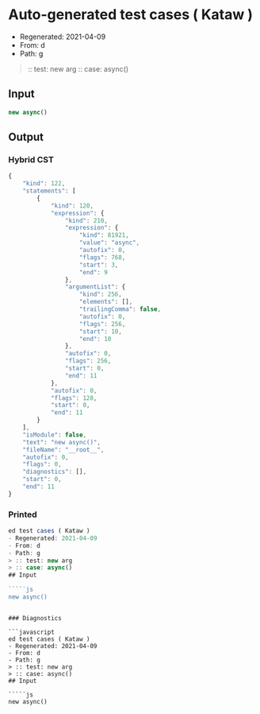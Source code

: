 # Auto-generated test cases ( Kataw )
- Regenerated: 2021-04-09
- From: d
- Path: g
> :: test: new arg
> :: case: async()
## Input

`````js
new async()
`````

## Output

### Hybrid CST

```javascript
{
    "kind": 122,
    "statements": [
        {
            "kind": 120,
            "expression": {
                "kind": 210,
                "expression": {
                    "kind": 81921,
                    "value": "async",
                    "autofix": 0,
                    "flags": 768,
                    "start": 3,
                    "end": 9
                },
                "argumentList": {
                    "kind": 256,
                    "elements": [],
                    "trailingComma": false,
                    "autofix": 0,
                    "flags": 256,
                    "start": 10,
                    "end": 10
                },
                "autofix": 0,
                "flags": 256,
                "start": 0,
                "end": 11
            },
            "autofix": 0,
            "flags": 128,
            "start": 0,
            "end": 11
        }
    ],
    "isModule": false,
    "text": "new async()",
    "fileName": "__root__",
    "autofix": 0,
    "flags": 0,
    "diagnostics": [],
    "start": 0,
    "end": 11
}
```

### Printed

```javascript
ed test cases ( Kataw )
- Regenerated: 2021-04-09
- From: d
- Path: g
> :: test: new arg
> :: case: async()
## Input

`````js
new async()
`````
```

### Diagnostics

```javascript
ed test cases ( Kataw )
- Regenerated: 2021-04-09
- From: d
- Path: g
> :: test: new arg
> :: case: async()
## Input

`````js
new async()
`````
```

